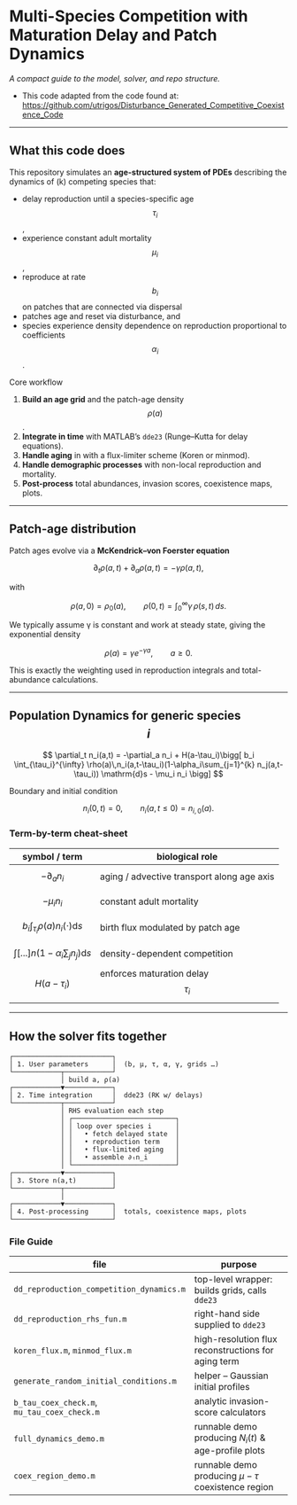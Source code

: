 # Multi-Species Competition with Maturation Delay and Patch Dynamics
*A compact guide to the model, solver, and repo structure.*

* This code adapted from the code found at: https://github.com/utrigos/Disturbance_Generated_Competitive_Coexistence_Code 
---

## What this code does

This repository simulates an **age-structured system of PDEs** describing the dynamics of \(k\) competing species that:

* delay reproduction until a species-specific age $$\tau_i$$,
* experience constant adult mortality $$\mu_i$$,
* reproduce at rate $$b_i$$ on patches that are connected via dispersal
* patches age and reset via disturbance, and
* species experience density dependence on reproduction proportional to coefficients $$\alpha_i$$.

Core workflow  

1. **Build an age grid** and the patch-age density $$\rho(a)$$.  
2. **Integrate in time** with MATLAB’s `dde23` (Runge–Kutta for delay equations).  
3. **Handle aging** in with a flux-limiter scheme (Koren or minmod).
4. **Handle demographic processes** with non-local reproduction and mortality.
5. **Post-process** total abundances, invasion scores, coexistence maps, plots.  

---

## Patch-age distribution

Patch ages evolve via a **McKendrick–von Foerster equation**

$$
\partial_t \rho(a,t) + \partial_a \rho(a,t) = -\gamma \rho(a,t), 
$$

with

$$
\rho(a,0)=\rho_0(a), 
\qquad
\rho(0,t)=\int_0^\infty \gamma\,\rho(s,t)\,ds .
$$

We typically assume γ is constant and work at steady state, giving the exponential density  

$$
\rho(a) = \gamma e^{-\gamma a}, \qquad a\ge0.
$$

This is exactly the weighting used in reproduction integrals and total-abundance calculations.

---

## Population Dynamics for generic species $$i$$

$$
\partial_t n_i(a,t) =
-\partial_a n_i    
+
H(a-\tau_i)\bigg[
b_i \int_{\tau_i}^{\infty} \rho(a)\,n_i(a,t-\tau_i)(1-\alpha_i\sum_{j=1}^{k} n_j(a,t-\tau_i)) \mathrm{d}s - \mu_i n_i  \bigg]
$$


Boundary and initial condition 

$$
n_i(0,t)=0,
\qquad
n_i(a,t\le0)=n_{i,0}(a).
$$

### Term-by-term cheat-sheet

| symbol / term | biological role |
|---------------|-----------------|
| $$-\partial_a n_i$$ | aging / advective transport along age axis |
| $$-\mu_i n_i$$ | constant adult mortality |
| $$b_i\int_{\tau_i} \rho(a) n_i(\cdot)\mathrm{d}s$$ | birth flux modulated by patch age |
| $$\int [...]n(1-\alpha_i\sum_j n_j) \mathrm{d}s$$ | density-dependent competition |
| $$H(a-\tau_i)$$ | enforces maturation delay $$\tau_i$$ |

---

## How the solver fits together

```text
┌─────────────────────────┐
│ 1. User parameters      │  (b, μ, τ, α, γ, grids …)
└────────────┬────────────┘
             │ build a, ρ(a)
┌────────────▼────────────┐
│ 2. Time integration     │  dde23 (RK w/ delays)
└────────────┬────────────┘
             │ RHS evaluation each step
             │ ┌──────────────────────────┐
             │ │ loop over species i      │
             │ │   • fetch delayed state  │
             │ │   • reproduction term    │
             │ │   • flux-limited aging   │
             │ │   • assemble ∂ₜn_i       │
             │ └──────────────────────────┘
┌────────────▼────────────┐
│ 3. Store n(a,t)         │
└────────────┬────────────┘
             │
┌────────────▼────────────┐
│ 4. Post-processing      │  totals, coexistence maps, plots
└─────────────────────────┘
```

### File Guide

| file                                        | purpose                                                |
| ------------------------------------------- | -------------------------------------------------------|
| `dd_reproduction_competition_dynamics.m`    | top-level wrapper: builds grids, calls `dde23`         |
| `dd_reproduction_rhs_fun.m`                 | right-hand side supplied to `dde23`                    |
| `koren_flux.m`, `minmod_flux.m`             | high-resolution flux reconstructions for aging term    |
| `generate_random_initial_conditions.m`      | helper – Gaussian initial profiles                     |
| `b_tau_coex_check.m`, `mu_tau_coex_check.m` | analytic invasion-score calculators                    |
| `full_dynamics_demo.m`                      | runnable demo producing $N_i(t)$ & age-profile plots   |
| `coex_region_demo.m`                        | runnable demo producing $\mu- \tau$ coexistence region |
